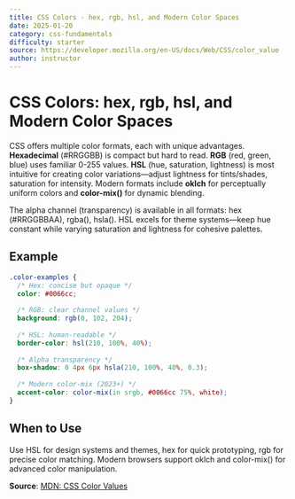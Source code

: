 ```yaml
---
title: CSS Colors - hex, rgb, hsl, and Modern Color Spaces
date: 2025-01-20
category: css-fundamentals
difficulty: starter
source: https://developer.mozilla.org/en-US/docs/Web/CSS/color_value
author: instructor
---
```


# CSS Colors: hex, rgb, hsl, and Modern Color Spaces

CSS offers multiple color formats, each with unique advantages. **Hexadecimal** (#RRGGBB) is compact but hard to read. **RGB** (red, green, blue) uses familiar 0-255 values. **HSL** (hue, saturation, lightness) is most intuitive for creating color variations—adjust lightness for tints/shades, saturation for intensity. Modern formats include **oklch** for perceptually uniform colors and **color-mix()** for dynamic blending.

The alpha channel (transparency) is available in all formats: hex (#RRGGBBAA), rgba(), hsla(). HSL excels for theme systems—keep hue constant while varying saturation and lightness for cohesive palettes.

## Example

```css
.color-examples {
  /* Hex: concise but opaque */
  color: #0066cc;
  
  /* RGB: clear channel values */
  background: rgb(0, 102, 204);
  
  /* HSL: human-readable */
  border-color: hsl(210, 100%, 40%);
  
  /* Alpha transparency */
  box-shadow: 0 4px 6px hsla(210, 100%, 40%, 0.3);
  
  /* Modern color-mix (2023+) */
  accent-color: color-mix(in srgb, #0066cc 75%, white);
}
```

## When to Use

Use HSL for design systems and themes, hex for quick prototyping, rgb for precise color matching. Modern browsers support oklch and color-mix() for advanced color manipulation.

**Source**: [MDN: CSS Color Values](https://developer.mozilla.org/en-US/docs/Web/CSS/color_value)